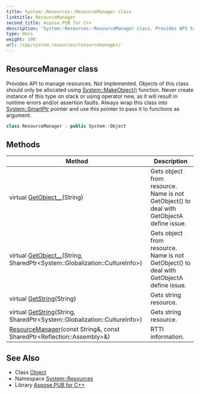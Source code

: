 ```yaml
---
title: System::Resources::ResourceManager class
linktitle: ResourceManager
second_title: Aspose.PUB for C++
description: 'System::Resources::ResourceManager class. Provides API to manage resources. Not implemented. Objects of this class should only be allocated using System::MakeObject() function. Never create instance of this type on stack or using operator new, as it will result in runtime errors and/or assertion faults. Always wrap this class into System::SmartPtr pointer and use this pointer to pass it to functions as argument in C++.'
type: docs
weight: 100
url: /cpp/system.resources/resourcemanager/
---
```

## ResourceManager class


Provides API to manage resources. Not implemented. Objects of this class should only be allocated using [System::MakeObject()](../../system/makeobject/) function. Never create instance of this type on stack or using operator new, as it will result in runtime errors and/or assertion faults. Always wrap this class into [System::SmartPtr](../../system/smartptr/) pointer and use this pointer to pass it to functions as argument.

```cpp
class ResourceManager : public System::Object
```

## Methods

| Method | Description |
| --- | --- |
| virtual [GetObject__](./getobject__/)(String) | Gets object from resource. Name is not GetObject() to deal with GetObjectA define issue. |
| virtual [GetObject__](./getobject__/)(String, SharedPtr\<System::Globalization::CultureInfo\>) | Gets object from resource. Name is not GetObject() to deal with GetObjectA define issue. |
| virtual [GetString](./getstring/)(String) | Gets string resource. |
| virtual [GetString](./getstring/)(String, SharedPtr\<System::Globalization::CultureInfo\>) | Gets string resource. |
| [ResourceManager](./resourcemanager/)(const String\&, const SharedPtr\<Reflection::Assembly\>\&) | RTTI information. |
## See Also

* Class [Object](../../system/object/)
* Namespace [System::Resources](../)
* Library [Aspose.PUB for C++](../../)
